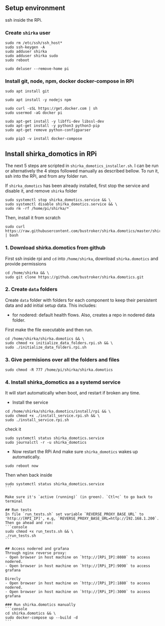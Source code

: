## Setup environment 
ssh inside the RPi.

### Create `shirka` user
```
sudo rm /etc/ssh/ssh_host* 
sudo ssh-keygen -A
sudo adduser shirka
sudo adduser shirka sudo
sudo reboot

sudo deluser --remove-home pi
```

### Install git, node, npm, docker docker-compose in RPi
```console
sudo apt install git

sudo apt install -y nodejs npm

sudo curl -sSL https://get.docker.com | sh
sudo usermod -aG docker pi

sudo apt-get install -y libffi-dev libssl-dev
sudo apt-get install -y python3 python3-pip
sudo apt-get remove python-configparser

sudo pip3 -v install docker-compose
```

## Install shirka_domotics in RPi
The next 5 steps are scripted in `shirka_domotics_installer.sh`. I can be run or alternatively the 4 steps followed manually as described bellow.
To run it, ssh into the RPi, and from any folder run.

If `shirka_domotics` has been already installed, first stop the service and disable it, and remove `shirka` folder
```
sudo systemctl stop shirka_domotics.service && \
sudo systemctl disable shirka_domotics.service && \
sudo rm -rf /home/pi/shirka/*
```

Then, install it from scratch
```
sudo curl https://raw.githubusercontent.com/bustroker/shirka.domotics/master/shirka_domotics_installer.rpi.sh | bash
```

### 1. Download shirka.domotics from github
First ssh inside rpi and `cd` into `/home/shirka`, download `shirka.domotics` and provide permissions
```console
cd /home/shirka && \
sudo git clone https://github.com/bustroker/shirka.domotics.git
```

### 2. Create `data` folders
Create `data` folder with folders for each component to keep their persistent data and add initial setup data. This includes:
- for nodered: default health flows.
Also, creates a repo in nodered data folder.

First make the file executable and then run.
```console
cd /home/shirka/shirka.domotics && \
sudo chmod +x initialize_data_folders.rpi.sh && \
sudo ./initialize_data_folders.rpi.sh 
```

### 3. Give permisions over all the folders and files
```
sudo chmod -R 777 /home/pi/shirka/shirka.domotics
```

### 4. Install shirka_domotics as a systemd service
It will start automatically when boot, and restart if broken any time.
- Install the service
```
cd /home/shirka/shirka.domotics/install/rpi && \
sudo chmod +x ./install_service.rpi.sh && \
sudo ./install_service.rpi.sh
```
check it
```
sudo systemctl status shirka_domotics.service
sudo journalctl -r -u shirka_domotics
```

- Now restart the RPi
And make sure `shirka_domotics` wakes up automatically.
```
sudo reboot now
````

Then when back inside
````
sudo systemctl status shirka_domotics.service
```

Make sure it's `active (running)` (in green). `Ctl+c` to go back to terminal

## Run tests
In file `run_tests.sh` set variable `REVERSE_PROXY_BASE_URL` to 'http://[RPI_IP]', e.g, `REVERSE_PROXY_BASE_URL=http://192.168.1.200`.
Then go ahead and run:
```console 
sudo chmod +x run_tests.sh && \
./run_tests.sh
```

## Access nodered and grafana
Through nginx reverse proxy:
- Open browser in host machine on `http://[RPi_IP]:8080` to access nodered.
- Open browser in host machine on `http://[RPi_IP]:9090` to access grafana

Direcly
- Open browser in host machine on `http://[RPi_IP]:1880` to access nodered.
- Open browser in host machine on `http://[RPi_IP]:3000` to access grafana

### Run shirka.domotics manually
```console
cd shirka.domotics && \
sudo docker-compose up --build -d
```
